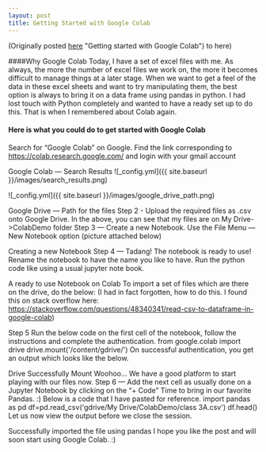 ```yaml
---
layout: post
title: Getting Started with Google Colab
---
```




(Originally posted [here](https://medium.com/@pyarisingh/getting-started-with-google-colab-3252ba9cd74a) "Getting started with Google Colab") to here)

####Why Google Colab
Today, I have a set of excel files with me. As always, the more the number of excel files we work on, the more it becomes difficult to manage things at a later stage. When we want to get a feel of the data in these excel sheets and want to try manipulating them, the best option is always to bring it on a data frame using pandas in python. I had lost touch with Python completely and wanted to have a ready set up to do this. That is when I remembered about Colab again.

#### Here is what you could do to get started with Google Colab
Search for “Google Colab” on Google. Find the link corresponding to https://colab.research.google.com/ and login with your gmail account

Google Colab — Search Results
![_config.yml]({{ site.baseurl }}/images/search_results.png)


![_config.yml]({{ site.baseurl }}/images/google_drive_path.png)

Google Drive — Path for the files
Step 2 - Upload the required files as .csv onto Google Drive. In the above, you can see that my files are on My Drive->ColabDemo folder
Step 3 — Create a new Notebook. Use the File Menu — New Notebook option (picture attached below)

Creating a new Notebook
Step 4 — Tadang! The notebook is ready to use! Rename the notebook to have the name you like to have. Run the python code like using a usual jupyter note book.

A ready to use Notebook on Colab
To import a set of files which are there on the drive, do the below:
(I had in fact forgotten, how to do this. I found this on stack overflow here: https://stackoverflow.com/questions/48340341/read-csv-to-dataframe-in-google-colab)

Step 5
Run the below code on the first cell of the notebook, follow the instructions and complete the authentication.
from google.colab import drive
drive.mount('/content/gdrive/')
On successful authentication, you get an output which looks like the below.

Drive Successfully Mount
Woohoo… We have a good platform to start playing with our files now.
Step 6 — Add the next cell as usually done on a Jupyter Notebook by clicking on the “+ Code”
Time to bring in our favorite Pandas. :) Below is a code that I have pasted for reference.
import pandas as pd
df=pd.read_csv('gdrive/My Drive/ColabDemo/class 3A.csv')
df.head()
Let us now view the output before we close the session.

Successfully imported the file using pandas
I hope you like the post and will soon start using Google Colab. :)


